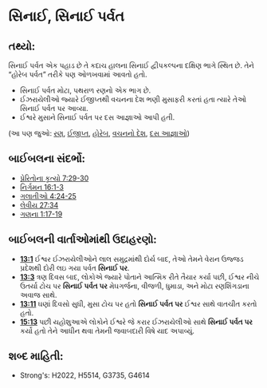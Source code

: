 # સિનાઈ, સિનાઈ પર્વત 

## તથ્યો: 

સિનાઈ પર્વત એક પહાડ છે તે કદાચ હાલના સિનાઈ દ્વીપકલ્પના દક્ષિણ ભાગે સ્થિત છે.
તેને “હોરેબ પર્વત” તરીકે પણ ઓળખવામાં આવતો હતો.

* સિનાઈ પર્વત મોટા, પથરાળ રણનો એક ભાગ છે.
* ઈઝરાયેલીઓ જ્યારે ઈજીપ્તથી વચનના દેશ ભણી મુસાફરી કરતાં હતા ત્યારે તેઓ સિનાઈ પર્વત પર આવ્યા.
* ઈશ્વરે મુસાને સિનાઈ પર્વત પર દસ આજ્ઞાઓ આપી હતી.

(આ પણ જુઓ: [રણ](../other/desert.md), [ઈજીપ્ત](../names/egypt.md), [હોરેબ](../names/horeb.md), [વચનનો દેશ](../kt/promisedland.md), [દસ આજ્ઞાઓ](../other/tencommandments.md))

## બાઈબલના સંદર્ભો: 

* [પ્રેરિતોના કૃત્યો 7:29-30](rc://gu/tn/help/act/07/29)
* [નિર્ગમન 16:1-3](rc://gu/tn/help/exo/16/01)
* [ગલાતીઓ 4:24-25](rc://gu/tn/help/gal/04/24)
* [લેવીય 27:34](rc://gu/tn/help/lev/27/34)
* [ગણના 1:17-19](rc://gu/tn/help/num/01/17)

## બાઈબલની વાર્તાઓમાંથી ઉદાહરણો: 

* __[13:1](rc://gu/tn/help/obs/13/01)__ ઈશ્વર ઈઝરાયેલીઓને લાલ સમુદ્રમાંથી દોર્ય બાદ, તેઓ તેમને વેરાન ઉજ્જડ પ્રદેશથી દોરી લઇ ગયા પર્વત __સિનાઈ પર__.
* __[13:3](rc://gu/tn/help/obs/13/03)__ ત્રણ દિવસ બાદ, લોકોએ જ્યારે પોતાને આત્મિક રીતે તૈયાર કર્યા પછી, ઈશ્વર નીચે ઉતર્યા ટોચ પર __સિનાઈ પર્વત પર__ મેઘગર્જના, વીજળી, ધુમાડા, અને મોટા રણશિંગડાના અવાજ સાથે.
* __[13:11](rc://gu/tn/help/obs/13/11)__ ઘણાં દિવસો સુધી, મુસા ટોચ પર હતો __સિનાઈ પર્વત પર__ ઈશ્વર સાથે વાતચીત કરતો હતો.
* __[15:13](rc://gu/tn/help/obs/15/13)__ પછી યહોશુઆએ લોકોને ઈશ્વરે જે કરાર ઈઝરાયેલીઓ સાથે __સિનાઈ પર્વત પર__ કર્યો હતો તેને આધીન થવા તેમની જવાબદારી વિષે યાદ અપાવ્યું.

## શબ્દ માહિતી: 

* Strong's: H2022, H5514, G3735, G4614
